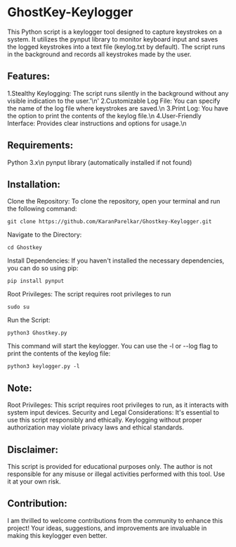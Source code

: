 # GhostKey-Keylogger

This Python script is a keylogger tool designed to capture keystrokes on a system. It utilizes the pynput library to monitor keyboard input and saves the logged keystrokes into a text file (keylog.txt by default). The script runs in the background and records all keystrokes made by the user.

## Features:

1.Stealthy Keylogging: The script runs silently in the background without any visible indication to the user.'\n'
2.Customizable Log File: You can specify the name of the log file where keystrokes are saved.\n
3.Print Log: You have the option to print the contents of the keylog file.\n
4.User-Friendly Interface: Provides clear instructions and options for usage.\n

## Requirements:

 Python 3.x\n
 pynput library (automatically installed if not found)

## Installation:

Clone the Repository: To clone the repository, open your terminal and run the following command:

    git clone https://github.com/KaranParelkar/Ghostkey-Keylogger.git

Navigate to the Directory:
    
    cd Ghostkey

Install Dependencies: If you haven't installed the necessary dependencies, you can do so using pip:

    pip install pynput

Root Privileges: The script requires root privileges to run

    sudo su

Run the Script:

    python3 Ghostkey.py

This command will start the keylogger. You can use the -l or --log flag to print the contents of the keylog file:

    python3 keylogger.py -l

## Note:

Root Privileges: This script requires root privileges to run, as it interacts with system input devices.
Security and Legal Considerations: It's essential to use this script responsibly and ethically.
Keylogging without proper authorization may violate privacy laws and ethical standards.

## Disclaimer:

This script is provided for educational purposes only. The author is not responsible for any misuse or illegal activities performed with this tool. Use it at your own risk.

## Contribution:

I am thrilled to welcome contributions from the community to enhance this project! Your ideas, suggestions, and improvements are invaluable in making this keylogger even better.

